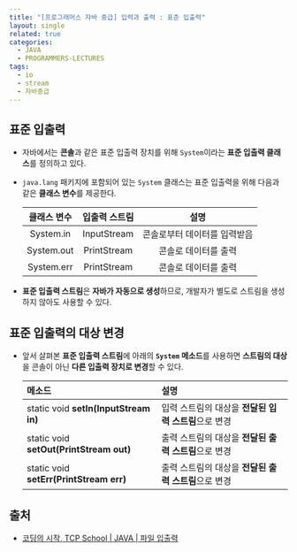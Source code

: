 ```yaml
---
title: "[프로그래머스 자바 중급] 입력과 출력 : 표준 입출력"
layout: single
related: true
categories:
  - JAVA
  - PROGRAMMERS-LECTURES
tags:
  - io
  - stream
  - 자바중급
---
```


## 표준 입출력
- 자바에서는 **콘솔**과 같은 표준 입출력 장치를 위해 `System`이라는 **표준 입출력 클래스**를 정의하고 있다.

- `java.lang` 패키지에 포함되어 있는 `System` 클래스는 표준 입출력을 위해 다음과 같은 **클래스 변수**를 제공한다.

  | 클래스 변수 | 입출력 스트림 | 설명 |
  |:----------:|:------------:|:----:|
  | System.in | InputStream | 콘솔로부터 데이터를 입력받음 |
  | System.out | PrintStream | 콘솔로 데이터를 출력 |
  | System.err | PrintStream | 콘솔로 데이터를 출력 |
  
- **표준 입출력 스트림**은 **자바가 자동으로 생성**하므로, 개발자가 별도로 스트림을 생성하지 않아도 사용할 수 있다.


## 표준 입출력의 대상 변경
- 앞서 살펴본 **표준 입출력 스트림**에 아래의 **`System` 메소드**를 사용하면 **스트림의 대상**을 콘솔이 아닌 **다른 입출력 장치로 변경**할 수 있다.

  | 메소드 | 설명 |
  |:------|:-----|
  | static void **setIn(InputStream in)** | 입력 스트림의 대상을 **전달된 입력 스트림**으로 변경 |
  | static void **setOut(PrintStream out)** | 출력 스트림의 대상을 **전달된 출력 스트림**으로 변경 |
  | static void **setErr(PrintStream err)** | 출력 스트림의 대상을 **전달된 출력 스트림**으로 변경 |
  
  
## 출처
- [코딩의 시작, TCP School \| JAVA \| 파일 입출력](https://www.tcpschool.com/java/java_io_file)
